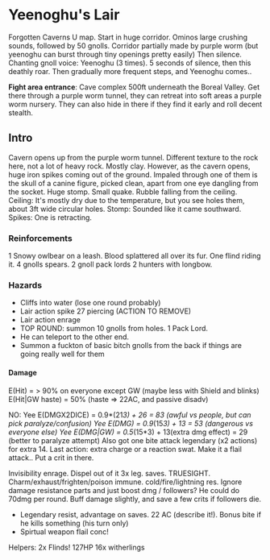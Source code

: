 # Yeenoghu's Lair
Forgotten Caverns U map.
Start in huge corridor. Ominos large crushing sounds, followed by 50 gnolls.
Corridor partially made by purple worm (but yeenoghu can burst through tiny openings pretty  easily)
Then silence. Chanting gnoll voice: Yeenoghu (3 times). 5 seconds of silence, then this deathly roar.
Then gradually more frequent steps, and Yeenoghu comes..


**Fight area entrance**: Cave complex 500ft underneath the Boreal Valley. Get there through a purple worm tunnel, they can retreat into soft areas a purple worm nursery. They can also hide in there if they find it early and roll decent stealth.

## Intro
Cavern opens up from the purple worm tunnel.
Different texture to the rock here, not a lot of heavy rock. Mostly clay.
However, as the cavern opens, huge iron spikes coming out of the ground. Impaled through one of them is the skull of a canine figure, picked clean, apart from one eye dangling from the socket.
Huge stomp. Small quake. Rubble falling from the ceiling.
Ceiling: It's mostly dry due to the temperature, but you see holes them, about 3ft wide circular holes.
Stomp: Sounded like it came southward.
Spikes: One is retracting.

### Reinforcements
1 Snowy owlbear on a leash. Blood splattered all over its fur.
One flind riding it.
4 gnolls spears.
2 gnoll pack lords
2 hunters with longbow.

### Hazards
- Cliffs into water (lose one round probably)
- Lair action spike 27 piercing (ACTION TO REMOVE)
- Lair action enrage
- TOP ROUND: summon 10 gnolls from holes. 1 Pack Lord.
- He can teleport to the other end.
- Summon a fuckton of basic bitch gnolls from the back if things are going really well for them

#### Damage
E(Hit) = > 90% on everyone except GW (maybe less with Shield and blinks)
E(Hit|GW haste) = 50% (haste => 22AC, and passive disadv)

NO: Yee E(DMGX2DICE) = 0.9*(21*3) + 26 = 83 (awful vs people, but can pick paralyze/confusion)
Yee E(DMG) = 0.9*(15*3) + 13 = 53 (dangerous vs everyone else)
Yee E(DMG|GW) = 0.5*(15*3) + 13(extra dmg effect) = 29 (better to paralyze attempt)
Also got one bite attack legendary (x2 actions) for extra 14.
Last action: extra charge or a reaction swat. Make it a flail attack..
Put a crit in there.

Invisibility enrage. Dispel out of it
3x leg. saves. TRUESIGHT. Charm/exhaust/frighten/poison immune. cold/fire/lightning res.
Ignore damage resistance parts and just boost dmg / followers? He could do 70dmg per round.
Buff damage slightly, and save a few crits if followers die.

- Legendary resist, advantage on saves. 22 AC (describe it!). Bonus bite if he kills something (his turn only)
- Spirtual weapon flail conc!


Helpers: 2x Flinds! 127HP
16x witherlings
